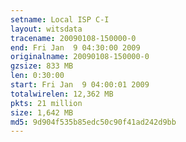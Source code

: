 ```yaml
---
setname: Local ISP C-I
layout: witsdata
tracename: 20090108-150000-0
end: Fri Jan  9 04:30:00 2009
originalname: 20090108-150000-0
gzsize: 833 MB
len: 0:30:00
start: Fri Jan  9 04:00:01 2009
totalwirelen: 12,362 MB
pkts: 21 million
size: 1,642 MB
md5: 9d904f535b85edc50c90f41ad242d9bb
---
```

